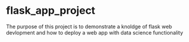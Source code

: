 # flask_app_project

The purpose of this project is to demonstrate a knoldge of flask web devlopment and how to deploy a web app with data science functionality
